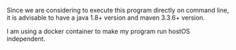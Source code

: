 Since we are considering to execute this program directly on command line, it is advisable to have  a java 1.8+ version and maven 3.3.6+ version.

I am using a docker container to make my program run hostOS independent. 

